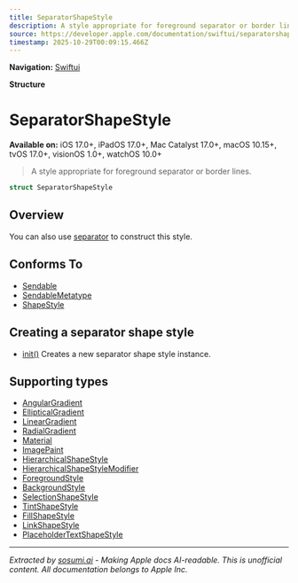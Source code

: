 ```yaml
---
title: SeparatorShapeStyle
description: A style appropriate for foreground separator or border lines.
source: https://developer.apple.com/documentation/swiftui/separatorshapestyle
timestamp: 2025-10-29T00:09:15.466Z
---
```


**Navigation:** [Swiftui](/documentation/swiftui)

**Structure**

# SeparatorShapeStyle

**Available on:** iOS 17.0+, iPadOS 17.0+, Mac Catalyst 17.0+, macOS 10.15+, tvOS 17.0+, visionOS 1.0+, watchOS 10.0+

> A style appropriate for foreground separator or border lines.

```swift
struct SeparatorShapeStyle
```

## Overview

You can also use [separator](/documentation/swiftui/shapestyle/separator) to construct this style.

## Conforms To

- [Sendable](/documentation/Swift/Sendable)
- [SendableMetatype](/documentation/Swift/SendableMetatype)
- [ShapeStyle](/documentation/swiftui/shapestyle)

## Creating a separator shape style

- [init()](/documentation/swiftui/separatorshapestyle/init()) Creates a new separator shape style instance.

## Supporting types

- [AngularGradient](/documentation/swiftui/angulargradient)
- [EllipticalGradient](/documentation/swiftui/ellipticalgradient)
- [LinearGradient](/documentation/swiftui/lineargradient)
- [RadialGradient](/documentation/swiftui/radialgradient)
- [Material](/documentation/swiftui/material)
- [ImagePaint](/documentation/swiftui/imagepaint)
- [HierarchicalShapeStyle](/documentation/swiftui/hierarchicalshapestyle)
- [HierarchicalShapeStyleModifier](/documentation/swiftui/hierarchicalshapestylemodifier)
- [ForegroundStyle](/documentation/swiftui/foregroundstyle)
- [BackgroundStyle](/documentation/swiftui/backgroundstyle)
- [SelectionShapeStyle](/documentation/swiftui/selectionshapestyle)
- [TintShapeStyle](/documentation/swiftui/tintshapestyle)
- [FillShapeStyle](/documentation/swiftui/fillshapestyle)
- [LinkShapeStyle](/documentation/swiftui/linkshapestyle)
- [PlaceholderTextShapeStyle](/documentation/swiftui/placeholdertextshapestyle)

---

*Extracted by [sosumi.ai](https://sosumi.ai) - Making Apple docs AI-readable.*
*This is unofficial content. All documentation belongs to Apple Inc.*
